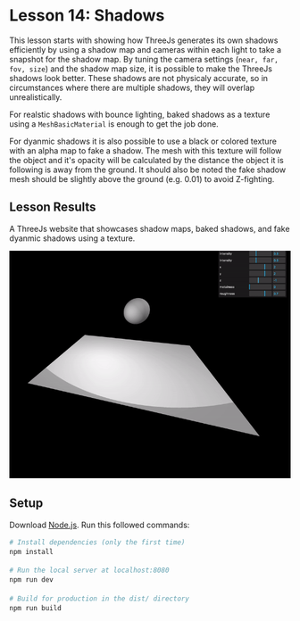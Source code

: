# Lesson 14: Shadows
This lesson starts with showing how ThreeJs generates its own shadows efficiently by using a shadow map and cameras within each light to take a snapshot for the shadow map. By tuning the camera settings (`near, far, fov, size`) and the shadow map size, it is possible to make the ThreeJs shadows look better. These shadows are not physicaly accurate, so in circumstances where there are multiple shadows, they will overlap unrealistically.

For realstic shadows with bounce lighting, baked shadows as a texture using a `MeshBasicMaterial` is enough to get the job done.

For dyanmic shadows it is also possible to use a black or colored texture with an alpha map to fake a shadow. The mesh with this texture will follow the object and it's opacity will be calculated by the distance the object it is following is away from the ground. It should also be noted the fake shadow mesh should be slightly above the ground (e.g. 0.01) to avoid Z-fighting.

## Lesson Results
A ThreeJs website that showcases shadow maps, baked shadows, and fake dyanmic shadows using a texture.

![Ball bouncing around with a fake dynamic shadow.](/14-shadows/readme-assets/dynamic-shadow.gif)

## Setup
Download [Node.js](https://nodejs.org/en/download/).
Run this followed commands:

``` bash
# Install dependencies (only the first time)
npm install

# Run the local server at localhost:8080
npm run dev

# Build for production in the dist/ directory
npm run build
```
